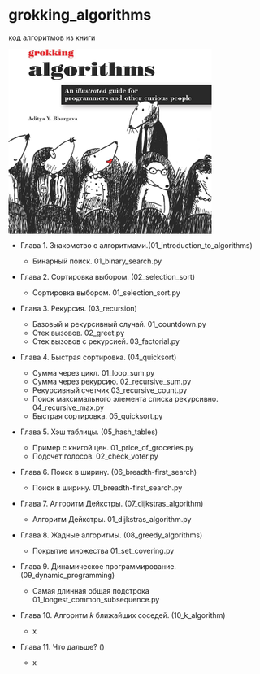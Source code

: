 # grokking_algorithms
код алгоритмов из книги



<img align="center" alt="book" width="400px" src="https://raw.githubusercontent.com/Volodichev/grokking_algorithms/main/media/book.jpg" />

- Глава 1. Знакомство с алгоритмами.(01_introduction_to_algorithms)
  - Бинарный поиск. 01_binary_search.py


- Глава 2. Сортировка выбором. (02_selection_sort)
  - Сортировка выбором. 01_selection_sort.py


- Глава 3. Рекурсия. (03_recursion)
  - Базовый и рекурсивный случай. 01_countdown.py
  - Стек вызовов. 02_greet.py
  - Стек вызовов с рекурсией. 03_factorial.py


- Глава 4. Быстрая сортировка. (04_quicksort)
  - Сумма через цикл. 01_loop_sum.py
  - Сумма через рекурсию. 02_recursive_sum.py
  - Рекурсивный счетчик 03_recursive_count.py
  - Поиск максимального элемента списка рекурсивно. 04_recursive_max.py
  - Быстрая сортировка. 05_quicksort.py


- Глава 5. Хэш таблицы. (05_hash_tables)
  - Пример с книгой цен. 01_price_of_groceries.py
  - Подсчет голосов. 02_check_voter.py


- Глава 6. Поиск в ширину. (06_breadth-first_search)
  - Поиск в ширину. 01_breadth-first_search.py


- Глава 7. Алгоритм Дейкстры. (07_dijkstras_algorithm)
  - Алгоритм Дейкстры. 01_dijkstras_algorithm.py


- Глава 8. Жадные алгоритмы. (08_greedy_algorithms)
  - Покрытие множества 01_set_covering.py


- Глава 9. Динамическое программирование. (09_dynamic_programming)
  - Самая длинная общая подстрока 01_longest_common_subsequence.py


- Глава 10. Алгоритм _k_ ближайших соседей. (10_k_algorithm)
  - x


- Глава 11. Что дальше? ()
  - x


